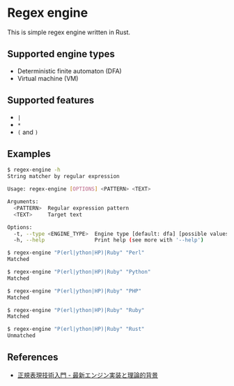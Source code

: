 # Regex engine

This is simple regex engine written in Rust.

## Supported engine types

* Deterministic finite automaton (DFA)
* Virtual machine (VM)

## Supported features

* `|`
* `*`
* `(` and `)`

## Examples

```sh
$ regex-engine -h
String matcher by regular expression

Usage: regex-engine [OPTIONS] <PATTERN> <TEXT>

Arguments:
  <PATTERN>  Regular expression pattern
  <TEXT>     Target text

Options:
  -t, --type <ENGINE_TYPE>  Engine type [default: dfa] [possible values: dfa, vm]
  -h, --help                Print help (see more with '--help')
```

```sh
$ regex-engine "P(erl|ython|HP)|Ruby" "Perl"
Matched

$ regex-engine "P(erl|ython|HP)|Ruby" "Python"
Matched

$ regex-engine "P(erl|ython|HP)|Ruby" "PHP"
Matched

$ regex-engine "P(erl|ython|HP)|Ruby" "Ruby"
Matched

$ regex-engine "P(erl|ython|HP)|Ruby" "Rust"
Unmatched
```

## References

* [正規表現技術入門 - 最新エンジン実装と理論的背景](https://gihyo.jp/book/2015/978-4-7741-7270-5)
